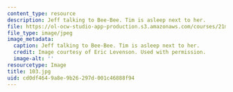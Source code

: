 ```yaml
---
content_type: resource
description: Jeff talking to Bee-Bee. Tim is asleep next to her.
file: https://ol-ocw-studio-app-production.s3.amazonaws.com/courses/21m-873-theater-arts-topics-suburbia-january-iap-2008/cd0df4649a8e9b26297d001c46888f94_103.jpg
file_type: image/jpeg
image_metadata:
  caption: Jeff talking to Bee-Bee. Tim is asleep next to her.
  credit: Image courtesy of Eric Levenson. Used with permission.
  image-alt: ''
resourcetype: Image
title: 103.jpg
uid: cd0df464-9a8e-9b26-297d-001c46888f94
---
```

